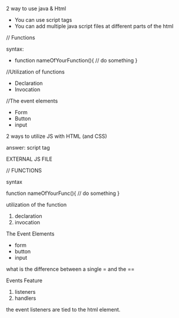 2 way to use java & Html
* You can use script tags
* You can add multiple java script files at different parts of the html


// Functions

syntax:
* function nameOfYourFunction(){
    // do something
}

//Utilization of functions
* Declaration 
* Invocation

//The event elements
* Form
* Button
* input

2 ways to utilize JS with HTML (and CSS)

answer: script tag

EXTERNAL JS FILE

// FUNCTIONS

syntax

function nameOfYourFunc(){
    //  do something
}

utilization of the function

1. declaration
2. invocation

The Event Elements

- form
- button
- input

what is the difference between a single = and the == 

Events Feature
1. listeners
2. handlers

the event listeners are tied to the html element.
